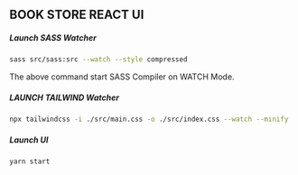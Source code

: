 ## BOOK STORE REACT UI

##### Launch SASS Watcher
```bash
sass src/sass:src --watch --style compressed
```

The above command start SASS Compiler on WATCH Mode.

##### LAUNCH TAILWIND Watcher

```bash
npx tailwindcss -i ./src/main.css -o ./src/index.css --watch --minify
```

##### Launch UI

```bash
yarn start
```

